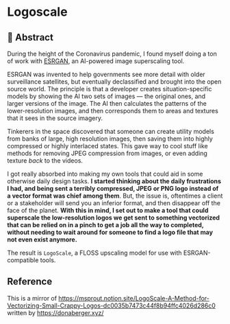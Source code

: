 # Logoscale

## 📄 Abstract

During the height of the Coronavirus pandemic, I found myself doing a ton of work with [ESRGAN](https://github.com/xinntao/ESRGAN), an AI-powered image superscaling tool.

ESRGAN was invented to help governments see more detail with older surveillance satellites, but eventually declassified and brought into the open source world. The principle is that a developer creates situation-specific models by showing the AI two sets of images — the original ones, and larger versions of the image. The AI then calculates the patterns of the lower-resolution images, and then corresponds them to areas and textures that it sees in the source imagery.

Tinkerers in the space discovered that someone can create utility models from banks of large, high resolution images, then saving them into highly compressed or highly interlaced states. This gave way to cool stuff like methods for removing JPEG compression from images, or even adding texture *back* to the videos.

I got really absorbed into making my own tools that could aid in some otherwise daily design tasks. **I started thinking about the daily frustrations I had, and being sent a terribly compressed, JPEG or PNG logo instead of a vector format was chief among them**. But, the issue is, oftentimes a client or a stakeholder will send you an inferior format, and then disappear off the face of the planet. **With this in mind, I set out to make a tool that could superscale the low-resolution logos we get sent to something vectorized that can be relied on in a pinch to get a job all the way to completed, without needing to wait around for someone to find a logo file that may not even exist anymore.**

The result is `LogoScale`, a FLOSS upscaling model for use with ESRGAN-compatible tools.

## Reference

This is a mirror of https://msprout.notion.site/LogoScale-A-Method-for-Vectorizing-Small-Crappy-Logos-dc0035b7473c44f8b94ffc4026d286c0 written by https://donaberger.xyz/